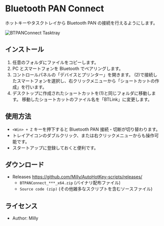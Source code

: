 # Bluetooth PAN Connect

ホットキーやタスクトレイから Bluetooth PAN の接続を行えるようにします。

![BTPANConnect Tasktray](https://cloud.githubusercontent.com/assets/22977/18980220/1943c21e-870d-11e6-957d-f3ed56796b1e.png)


## インストール

1. 任意のフォルダにファイルをコピーします。
2. PC とスマートフォンを Bluetooth でペアリングします。
3. コントロールパネルの「デバイスとプリンター」を開きます。
   (2)で接続したスマートフォンを選択し、右クリックメニューから「ショートカットの作成」を行います。
4. デスクトップに作成されたショートカットを(1)と同じフォルダに移動します。
   移動したショートカットのファイル名を「BTLink」に変更します。


## 使用方法

* `<Win> + Z` キーを押下すると Bluetooth PAN 接続・切断が切り替わります。
* トレイアイコンのダブルクリック、または右クリックメニューからも操作可能です。
* スタートアップに登録しておくと便利です。


## ダウンロード

* Releases https://github.com/Milly/AutoHotKey-scripts/releases/
  * `BTPANConnect_***_x64.zip` (バイナリ配布ファイル)
  * `Source code (zip)` (その他雑多なスクリプトを含むソースファイル)


## ライセンス

* Author: Milly

